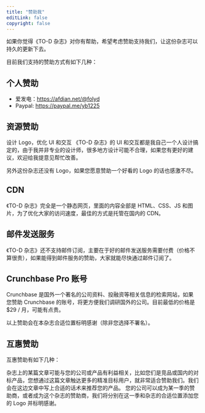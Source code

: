 ```yaml
---
title: "赞助我"
editLink: false
copyright: false
---
```


如果你觉得《TO-D 杂志》对你有帮助，希望考虑赞助支持我们，让这份杂志可以持久的更新下去。

目前我们支持的赞助方式有如下几种：

## 个人赞助
- 爱发电：https://afdian.net/@folyd
- Paypal: https://paypal.me/yb1225

## 资源赞助
设计 Logo，优化 UI 和交互
《TO-D 杂志》的 UI 和交互都是我自己一个人设计搞定的，由于我并非专业的设计师，很多地方设计可能不合理，如果您有更好的建议，欢迎给我提意见帮忙改善。

另外这份杂志还没有 Logo，如果您愿意赞助一个好看的 Logo 的话也感激不尽。

## CDN
《TO-D 杂志》完全是一个静态网页，里面的内容全部是 HTML、CSS、JS 和图片，为了优化大家的访问速度，最佳的方式是托管在国内的 CDN。

## 邮件发送服务
《TO-D 杂志》还不支持邮件订阅，主要在于好的邮件发送服务需要付费（价格不算很贵），如果能得到邮件服务的赞助，大家就能尽快通过邮件订阅了。

## Crunchbase Pro 账号
Crunchbase 是国外一个著名的公司资料、投融资等相关信息的检索网站，如果您赞助 Crunchbase 的账号，将更方便我们调研国外的公司。目前最低的价格是 $29 / 月，可能有点贵。

以上赞助会在本杂志合适位置标明感谢（除非您选择不署名）。

## 互惠赞助
互惠赞助有如下几种：

杂志上的某篇文章可能与您的公司或产品有利益相关，比如您们是竞品或国内的对标产品，您想通过这篇文章触达更多的精准目标用户，就非常适合赞助我们。我们会在这边文章中写上合适的话术来推荐您的产品。
您的公司可以成为某一季的赞助商，或者成为这个杂志的赞助商，我们将分别在这一季和杂志的合适位置添加您的 Logo 并标明感谢。
